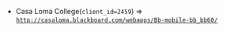  - Casa Loma College(`client_id=2459`) => [`http://casaloma.blackboard.com/webapps/Bb-mobile-bb_bb60/`](http://casaloma.blackboard.com/webapps/Bb-mobile-bb_bb60/)
